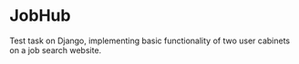 # JobHub
Test task on Django, implementing basic functionality of two user cabinets on a job search website.
